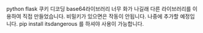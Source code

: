 python flask 쿠키 디코딩 
base64라이브러리 너무 화가 나길래 다른 라이브러리를 이용하여
직접 만들었습니다. 비밀키가 있으면은 작동이 안됩니다. 나중에 추가할 예정입니다. 
pip install itsdangerous 를 하셔야 사용이 가능합니다.
